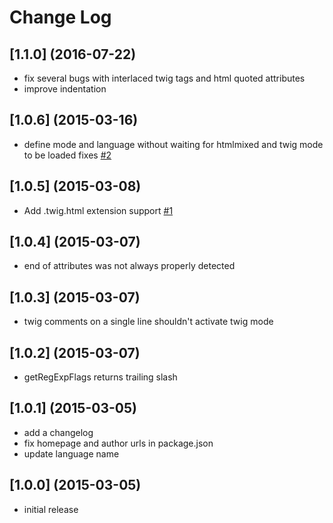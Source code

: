 # Change Log

## [1.1.0] (2016-07-22)
- fix several bugs with interlaced twig tags and html quoted attributes
- improve indentation

## [1.0.6] (2015-03-16)
- define mode and language without waiting for htmlmixed and twig mode to be loaded fixes [\#2](https://github.com/Athorcis/brackets-twig/issues/2)

## [1.0.5] (2015-03-08)
- Add .twig.html extension support [\#1](https://github.com/Athorcis/brackets-twig/pull/1)

## [1.0.4] (2015-03-07)
- end of attributes was not always properly detected

## [1.0.3] (2015-03-07)
- twig comments on a single line shouldn't activate twig mode

## [1.0.2] (2015-03-07)
- getRegExpFlags returns trailing slash

## [1.0.1] (2015-03-05)
- add a changelog
- fix homepage and author urls in package.json
- update language name

## [1.0.0] (2015-03-05)
- initial release
